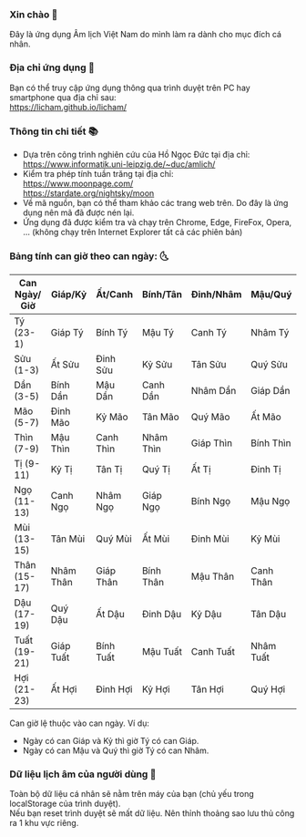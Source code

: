 ### Xin chào 👋
Đây là ứng dụng Âm lịch Việt Nam do mình làm ra dành cho mục đích cá nhân.

### Địa chỉ ứng dụng 🚀
Bạn có thể truy cập ứng dụng thông qua trình duyệt trên PC hay smartphone qua địa chỉ sau:  
https://licham.github.io/licham/

### Thông tin chi tiết 📚
- Dựa trên công trình nghiên cứu của Hồ Ngọc Đức tại địa chỉ:  
https://www.informatik.uni-leipzig.de/~duc/amlich/
- Kiểm tra phép tính tuần trăng tại địa chỉ:  
https://www.moonpage.com/  
https://stardate.org/nightsky/moon
- Về mã nguồn, bạn có thể tham khảo các trang web trên. Do đây là ứng dụng nên mã đã được nén lại.
- Ứng dụng đã được kiểm tra và chạy trên Chrome, Edge, FireFox, Opera, ... (không chạy trên Internet Explorer tất cả các phiên bản)

### Bảng tính can giờ theo can ngày: 🌜
|Can Ngày/ Giờ|Giáp/Kỷ|Ất/Canh|Bính/Tân|Đinh/Nhâm|Mậu/Quý|
|--- |--- |--- |--- |--- |--- |
|Tý (23-1)|Giáp Tý|Bính Tý|Mậu Tý|Canh Tý|Nhâm Tý|
|Sửu (1-3)|Ất Sửu|Đinh Sửu|Kỷ Sửu|Tân Sửu|Quý Sửu|
|Dần (3-5)|Bính Dần|Mậu Dần|Canh Dần|Nhâm Dần|Giáp Dần|
|Mão (5-7)|Đinh Mão|Kỷ Mão|Tân Mão|Quý Mão|Ất Mão|
|Thìn (7-9)|Mậu Thìn|Canh Thìn|Nhâm Thìn|Giáp Thìn|Bính Thìn|
|Tị (9-11)|Kỷ Tị|Tân Tị|Quý Tị|Ất Tị|Đinh Tị|
|Ngọ (11-13)|Canh Ngọ|Nhâm Ngọ|Giáp Ngọ|Bính Ngọ|Mậu Ngọ|
|Mùi (13-15)|Tân Mùi|Quý Mùi|Ất Mùi|Đinh Mùi|Kỷ Mùi|
|Thân (15-17)|Nhâm Thân|Giáp Thân|Bính Thân|Mậu Thân|Canh Thân|
|Dậu (17-19)|Quý Dậu|Ất Dậu|Đinh Dậu|Kỷ Dậu|Tân Dậu|
|Tuất (19-21)|Giáp Tuất|Bính Tuất|Mậu Tuất|Canh Tuất|Nhâm Tuất|
|Hợi (21-23)|Ất Hợi|Đinh Hợi|Kỷ Hợi|Tân Hợi|Quý Hợi|

Can giờ lệ thuộc vào can ngày. 
Ví dụ: 
- Ngày có can Giáp và Kỷ thì giờ Tý có can Giáp.
- Ngày có can Mậu và Quý thì giờ Tý có can Nhâm.

### Dữ liệu lịch âm của người dùng 📆
Toàn bộ dữ liệu cá nhân sẽ nằm trên máy của bạn (chủ yếu trong localStorage của trình duyệt).  
Nếu bạn reset trình duyệt sẽ mất dữ liệu. Nên thỉnh thoảng sao lưu thủ công ra 1 khu vực riêng.  

<!--
**licham/licham** is a ✨ _special_ ✨ repository because its `README.md` (this file) appears on your GitHub profile.

Here are some ideas to get you started:

- 🔭 I’m currently working on ...
- 🌱 I’m currently learning ...
- 👯 I’m looking to collaborate on ...
- 🤔 I’m looking for help with ...
- 💬 Ask me about ...
- 📫 How to reach me: ...
- 😄 Pronouns: ...
- ⚡ Fun fact: ...
-->
